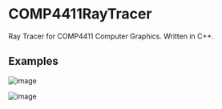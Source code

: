 # COMP4411RayTracer
Ray Tracer for COMP4411 Computer Graphics. Written in C++.

## Examples
![image](https://github.com/davidhaoyan/COMP4411RayTracer/assets/60042375/ee412958-9cf2-441f-931b-cd619af2c044)

![image](https://github.com/davidhaoyan/COMP4411RayTracer/assets/60042375/f1cb7406-821c-408f-8256-27c9fdce78c5)

